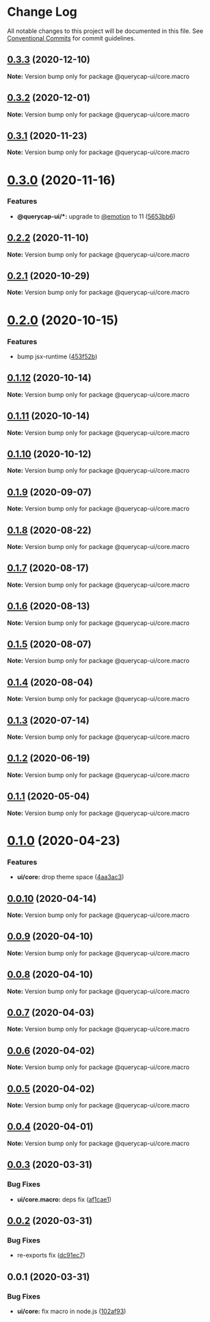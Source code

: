 # Change Log

All notable changes to this project will be documented in this file.
See [Conventional Commits](https://conventionalcommits.org) for commit guidelines.

## [0.3.3](https://github.com/querycap/webappkit/compare/@querycap-ui/core.macro@0.3.2...@querycap-ui/core.macro@0.3.3) (2020-12-10)

**Note:** Version bump only for package @querycap-ui/core.macro





## [0.3.2](https://github.com/querycap/webappkit/compare/@querycap-ui/core.macro@0.3.1...@querycap-ui/core.macro@0.3.2) (2020-12-01)

**Note:** Version bump only for package @querycap-ui/core.macro





## [0.3.1](https://github.com/querycap/webappkit/compare/@querycap-ui/core.macro@0.3.0...@querycap-ui/core.macro@0.3.1) (2020-11-23)

**Note:** Version bump only for package @querycap-ui/core.macro





# [0.3.0](https://github.com/querycap/webappkit/compare/@querycap-ui/core.macro@0.2.2...@querycap-ui/core.macro@0.3.0) (2020-11-16)


### Features

* **@querycap-ui/*:** upgrade to [@emotion](https://github.com/emotion) to 11 ([5653bb6](https://github.com/querycap/webappkit/commit/5653bb63579fd592382fa4dd2ee709a838f6e944))





## [0.2.2](https://github.com/querycap/webappkit/compare/@querycap-ui/core.macro@0.2.1...@querycap-ui/core.macro@0.2.2) (2020-11-10)

**Note:** Version bump only for package @querycap-ui/core.macro





## [0.2.1](https://github.com/querycap/webappkit/compare/@querycap-ui/core.macro@0.2.0...@querycap-ui/core.macro@0.2.1) (2020-10-29)

**Note:** Version bump only for package @querycap-ui/core.macro

# [0.2.0](https://github.com/querycap/webappkit/compare/@querycap-ui/core.macro@0.1.12...@querycap-ui/core.macro@0.2.0) (2020-10-15)

### Features

- bump jsx-runtime ([453f52b](https://github.com/querycap/webappkit/commit/453f52b4a7b0e0f987de76da08c9bbb4d39802f8))

## [0.1.12](https://github.com/querycap/webappkit/compare/@querycap-ui/core.macro@0.1.11...@querycap-ui/core.macro@0.1.12) (2020-10-14)

**Note:** Version bump only for package @querycap-ui/core.macro

## [0.1.11](https://github.com/querycap/webappkit/compare/@querycap-ui/core.macro@0.1.10...@querycap-ui/core.macro@0.1.11) (2020-10-14)

**Note:** Version bump only for package @querycap-ui/core.macro

## [0.1.10](https://github.com/querycap/webappkit/compare/@querycap-ui/core.macro@0.1.9...@querycap-ui/core.macro@0.1.10) (2020-10-12)

**Note:** Version bump only for package @querycap-ui/core.macro

## [0.1.9](https://github.com/querycap/webappkit/compare/@querycap-ui/core.macro@0.1.8...@querycap-ui/core.macro@0.1.9) (2020-09-07)

**Note:** Version bump only for package @querycap-ui/core.macro

## [0.1.8](https://github.com/querycap/webappkit/compare/@querycap-ui/core.macro@0.1.7...@querycap-ui/core.macro@0.1.8) (2020-08-22)

**Note:** Version bump only for package @querycap-ui/core.macro

## [0.1.7](https://github.com/querycap/webappkit/compare/@querycap-ui/core.macro@0.1.6...@querycap-ui/core.macro@0.1.7) (2020-08-17)

**Note:** Version bump only for package @querycap-ui/core.macro

## [0.1.6](https://github.com/querycap/webappkit/compare/@querycap-ui/core.macro@0.1.5...@querycap-ui/core.macro@0.1.6) (2020-08-13)

**Note:** Version bump only for package @querycap-ui/core.macro

## [0.1.5](https://github.com/querycap/webappkit/compare/@querycap-ui/core.macro@0.1.4...@querycap-ui/core.macro@0.1.5) (2020-08-07)

**Note:** Version bump only for package @querycap-ui/core.macro

## [0.1.4](https://github.com/querycap/webappkit/compare/@querycap-ui/core.macro@0.1.3...@querycap-ui/core.macro@0.1.4) (2020-08-04)

**Note:** Version bump only for package @querycap-ui/core.macro

## [0.1.3](https://github.com/querycap/webappkit/compare/@querycap-ui/core.macro@0.1.2...@querycap-ui/core.macro@0.1.3) (2020-07-14)

**Note:** Version bump only for package @querycap-ui/core.macro

## [0.1.2](https://github.com/querycap/webappkit/compare/@querycap-ui/core.macro@0.1.1...@querycap-ui/core.macro@0.1.2) (2020-06-19)

**Note:** Version bump only for package @querycap-ui/core.macro

## [0.1.1](https://github.com/querycap/webappkit/compare/@querycap-ui/core.macro@0.1.0...@querycap-ui/core.macro@0.1.1) (2020-05-04)

**Note:** Version bump only for package @querycap-ui/core.macro

# [0.1.0](https://github.com/querycap/webappkit/compare/@querycap-ui/core.macro@0.0.10...@querycap-ui/core.macro@0.1.0) (2020-04-23)

### Features

- **ui/core:** drop theme space ([4aa3ac3](https://github.com/querycap/webappkit/commit/4aa3ac38d3dadcb124b83ac0d8e101213f14058a))

## [0.0.10](https://github.com/querycap/webappkit/compare/@querycap-ui/core.macro@0.0.9...@querycap-ui/core.macro@0.0.10) (2020-04-14)

**Note:** Version bump only for package @querycap-ui/core.macro

## [0.0.9](https://github.com/querycap/webappkit/compare/@querycap-ui/core.macro@0.0.8...@querycap-ui/core.macro@0.0.9) (2020-04-10)

**Note:** Version bump only for package @querycap-ui/core.macro

## [0.0.8](https://github.com/querycap/webappkit/compare/@querycap-ui/core.macro@0.0.7...@querycap-ui/core.macro@0.0.8) (2020-04-10)

**Note:** Version bump only for package @querycap-ui/core.macro

## [0.0.7](https://github.com/querycap/webappkit/compare/@querycap-ui/core.macro@0.0.6...@querycap-ui/core.macro@0.0.7) (2020-04-03)

**Note:** Version bump only for package @querycap-ui/core.macro

## [0.0.6](https://github.com/querycap/webappkit/compare/@querycap-ui/core.macro@0.0.5...@querycap-ui/core.macro@0.0.6) (2020-04-02)

**Note:** Version bump only for package @querycap-ui/core.macro

## [0.0.5](https://github.com/querycap/webappkit/compare/@querycap-ui/core.macro@0.0.4...@querycap-ui/core.macro@0.0.5) (2020-04-02)

**Note:** Version bump only for package @querycap-ui/core.macro

## [0.0.4](https://github.com/querycap/webappkit/compare/@querycap-ui/core.macro@0.0.3...@querycap-ui/core.macro@0.0.4) (2020-04-01)

**Note:** Version bump only for package @querycap-ui/core.macro

## [0.0.3](https://github.com/querycap/webappkit/compare/@querycap-ui/core.macro@0.0.2...@querycap-ui/core.macro@0.0.3) (2020-03-31)

### Bug Fixes

- **ui/core.macro:** deps fix ([af1cae1](https://github.com/querycap/webappkit/commit/af1cae12917f047e256c4ef3dae414e53e62fae9))

## [0.0.2](https://github.com/querycap/webappkit/compare/@querycap-ui/core.macro@0.0.1...@querycap-ui/core.macro@0.0.2) (2020-03-31)

### Bug Fixes

- re-exports fix ([dc91ec7](https://github.com/querycap/webappkit/commit/dc91ec7983130355667eca8ce24c6dc5b0c4619e))

## 0.0.1 (2020-03-31)

### Bug Fixes

- **ui/core:** fix macro in node.js ([102af93](https://github.com/querycap/webappkit/commit/102af9372adae55c61f45221c1096658147f7e22))
